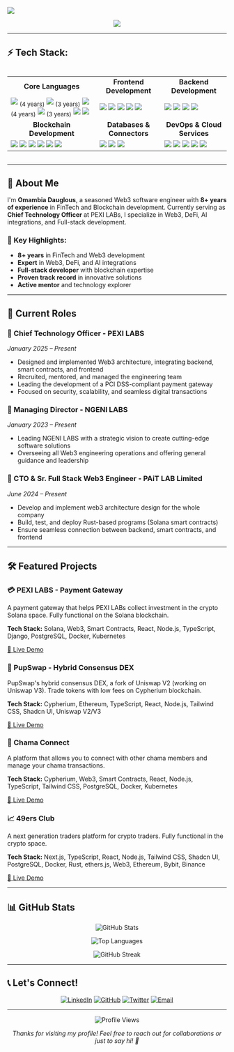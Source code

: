 ![](./public/logo.png)

<p align="center">
<a href="https://github.com/domambia">
  <img src="https://readme-typing-svg.herokuapp.com/?lines=Hi+there+👋,+I+am+Omambia;+Welcome+to+My+GitHub+Profile!;Chief+Technology+Officer;Web3+%26+Blockchain+Expert;8%2B+years+of+coding+experience;Building+FinTech+and+DeFi+Innovations;Always+learning+and+innovating&font=Pacifico&center=true&width=750&height=120&color=FFA500&vCenter=true&size=45">
</a>

</p>

---

## ⚡ Tech Stack:

<div style="display: flex; justify-content: center; flex-wrap: wrap;">
  <table>
    <tr>
      <td align="center"><b>Core Languages</b></td>
      <td align="center"><b>Frontend Development</b></td>
      <td align="center"><b>Backend Development</b></td>
    </tr>
    <tr>
      <td align="left">
        <img src="https://img.shields.io/badge/-Python-3776AB?style=flat&logo=python&logoColor=white" /> <sub>(4 years)</sub>
        <img src="https://img.shields.io/badge/-Rust-000000?style=flat&logo=rust&logoColor=white" /> <sub>(3 years)</sub>
        <img src="https://img.shields.io/badge/-TypeScript-3178C6?style=flat&logo=typescript&logoColor=white" /> <sub>(4 years)</sub>
        <img src="https://img.shields.io/badge/-Solidity-363636?style=flat&logo=solidity&logoColor=white" /> <sub>(3 years)</sub>
        <img src="https://img.shields.io/badge/-JavaScript-F7DF1E?style=flat&logo=javascript&logoColor=black" />
        <img src="https://img.shields.io/badge/-Bash-4EAA25?style=flat&logo=gnu-bash&logoColor=white" />
      </td>
      <td align="left">
        <img src="https://img.shields.io/badge/-Next.js-000000?style=flat&logo=next.js&logoColor=white" />
        <img src="https://img.shields.io/badge/-React-61DAFB?style=flat&logo=react&logoColor=white" />
        <img src="https://img.shields.io/badge/-Vue.js-4FC08D?style=flat&logo=vue.js&logoColor=white" />
        <img src="https://img.shields.io/badge/-Tailwind_CSS-38B2AC?style=flat&logo=tailwind-css&logoColor=white" />
        <img src="https://img.shields.io/badge/-Shadcn_UI-000000?style=flat&logo=shadcn&logoColor=white" />
      </td>
      <td align="left">
        <img src="https://img.shields.io/badge/-Django-092E20?style=flat&logo=django&logoColor=white" />
        <img src="https://img.shields.io/badge/-Django_REST-092E20?style=flat&logo=django&logoColor=white" />
        <img src="https://img.shields.io/badge/-Node.js-43853D?style=flat&logo=node.js&logoColor=white" />
        <img src="https://img.shields.io/badge/-Express.js-000000?style=flat&logo=express&logoColor=white" />
      </td>
    </tr>
    <tr>
      <td align="center"><b>Blockchain Development</b></td>
      <td align="center"><b>Databases & Connectors</b></td>
      <td align="center"><b>DevOps & Cloud Services</b></td>
    </tr>
    <tr>
      <td align="left">
        <img src="https://img.shields.io/badge/-Solidity-363636?style=flat&logo=solidity&logoColor=white" />
        <img src="https://img.shields.io/badge/-Web3.js-000000?style=flat&logo=web3.js&logoColor=white" />
        <img src="https://img.shields.io/badge/-Ethereum-3C3C3D?style=flat&logo=ethereum&logoColor=white" />
        <img src="https://img.shields.io/badge/-Solana-9945FF?style=flat&logo=solana&logoColor=white" />
        <img src="https://img.shields.io/badge/-Cypherium-000000?style=flat&logo=cypherium&logoColor=white" />
        <img src="https://img.shields.io/badge/-ethers.js-3C3C3D?style=flat&logo=ethereum&logoColor=white" />
      </td>
      <td align="left">
        <img src="https://img.shields.io/badge/-PostgreSQL-336791?style=flat&logo=postgresql&logoColor=white" />
        <img src="https://img.shields.io/badge/-MongoDB-47A248?style=flat&logo=mongodb&logoColor=white" />
        <img src="https://img.shields.io/badge/-Redis-DC382D?style=flat&logo=redis&logoColor=white" />
      </td>
      <td align="left">
        <img src="https://img.shields.io/badge/-Docker-2496ED?style=flat&logo=docker&logoColor=white" />
        <img src="https://img.shields.io/badge/-Kubernetes-326CE5?style=flat&logo=kubernetes&logoColor=white" />
        <img src="https://img.shields.io/badge/-AWS-232F3E?style=flat&logo=amazon-aws&logoColor=white" />
        <img src="https://img.shields.io/badge/-Terraform-623CE4?style=flat&logo=terraform&logoColor=white" />
        <img src="https://img.shields.io/badge/-Ansible-EE0000?style=flat&logo=ansible&logoColor=white" />
      </td>
    </tr>
  </table>
</div>

---

## 🚀 About Me

I'm **Omambia Dauglous**, a seasoned Web3 software engineer with **8+ years of experience** in FinTech and Blockchain development. Currently serving as **Chief Technology Officer** at PEXI LABs, I specialize in Web3, DeFi, AI integrations, and Full-stack development.

### 🎯 Key Highlights:

- **8+ years** in FinTech and Web3 development
- **Expert** in Web3, DeFi, and AI integrations
- **Full-stack developer** with blockchain expertise
- **Proven track record** in innovative solutions
- **Active mentor** and technology explorer

---

## 💼 Current Roles

### 🏢 Chief Technology Officer - PEXI LABS

_January 2025 – Present_

- Designed and implemented Web3 architecture, integrating backend, smart contracts, and frontend
- Recruited, mentored, and managed the engineering team
- Leading the development of a PCI DSS-compliant payment gateway
- Focused on security, scalability, and seamless digital transactions

### 🏢 Managing Director - NGENI LABS

_January 2023 – Present_

- Leading NGENI LABS with a strategic vision to create cutting-edge software solutions
- Overseeing all Web3 engineering operations and offering general guidance and leadership

### 🏢 CTO & Sr. Full Stack Web3 Engineer - PAiT LAB Limited

_June 2024 – Present_

- Develop and implement web3 architecture design for the whole company
- Build, test, and deploy Rust-based programs (Solana smart contracts)
- Ensure seamless connection between backend, smart contracts, and frontend

---

## 🛠️ Featured Projects

### 💳 PEXI LABS - Payment Gateway

A payment gateway that helps PEXI LABs collect investment in the crypto Solana space. Fully functional on the Solana blockchain.

**Tech Stack:** Solana, Web3, Smart Contracts, React, Node.js, TypeScript, Django, PostgreSQL, Docker, Kubernetes

[🔗 Live Demo](https://pexipay.com)

### 🔄 PupSwap - Hybrid Consensus DEX

PupSwap's hybrid consensus DEX, a fork of Uniswap V2 (working on Uniswap V3). Trade tokens with low fees on Cypherium blockchain.

**Tech Stack:** Cypherium, Ethereum, TypeScript, React, Node.js, Tailwind CSS, Shadcn UI, Uniswap V2/V3

[🔗 Live Demo](https://pupswap.org)

### 🤝 Chama Connect

A platform that allows you to connect with other chama members and manage your chama transactions.

**Tech Stack:** Cypherium, Web3, Smart Contracts, React, Node.js, TypeScript, Tailwind CSS, PostgreSQL, Docker, Kubernetes

[🔗 Live Demo](https://chamaconnect.co.ke/)

### 📈 49ers Club

A next generation traders platform for crypto traders. Fully functional in the crypto space.

**Tech Stack:** Next.js, TypeScript, React, Node.js, Tailwind CSS, Shadcn UI, PostgreSQL, Docker, Rust, ethers.js, Web3, Ethereum, Bybit, Binance

[🔗 Live Demo](https://49ers.club/)

---

## 📊 GitHub Stats

<p align="center">
  <img src="https://github-readme-stats.vercel.app/api?username=domambia&show_icons=true&theme=tokyonight&hide_border=true&count_private=true&include_all_commits=true&show_owner=true" alt="GitHub Stats" />
</p>

<p align="center">
  <img src="https://github-readme-stats.vercel.app/api/top-langs/?username=domambia&layout=compact&theme=tokyonight&hide_border=true&langs_count=8&exclude_repo=github-readme-stats" alt="Top Languages" />
</p>

<p align="center">
  <img src="https://github-readme-streak-stats.herokuapp.com/?user=domambia&theme=tokyonight&hide_border=true" alt="GitHub Streak" />
</p>

---

## 📞 Let's Connect!

<div align="center">

[![LinkedIn](https://img.shields.io/badge/LinkedIn-0077B5?style=for-the-badge&logo=linkedin&logoColor=white)](https://www.linkedin.com/in/omambia-dauglous-617102145/)
[![GitHub](https://img.shields.io/badge/GitHub-100000?style=for-the-badge&logo=github&logoColor=white)](https://github.com/domambia)
[![Twitter](https://img.shields.io/badge/Twitter-1DA1F2?style=for-the-badge&logo=twitter&logoColor=white)](https://x.com/kafomambia)
[![Email](https://img.shields.io/badge/Email-D14836?style=for-the-badge&logo=gmail&logoColor=white)](mailto:omambaiadauglous@gmail.com)

</div>

---

<p align="center">
  <img src="https://komarev.com/ghpvc/?username=domambia&label=Profile%20views&color=0e75b6&style=flat" alt="Profile Views" />
</p>

<p align="center">
  <i>Thanks for visiting my profile! Feel free to reach out for collaborations or just to say hi! 👋</i>
</p>
